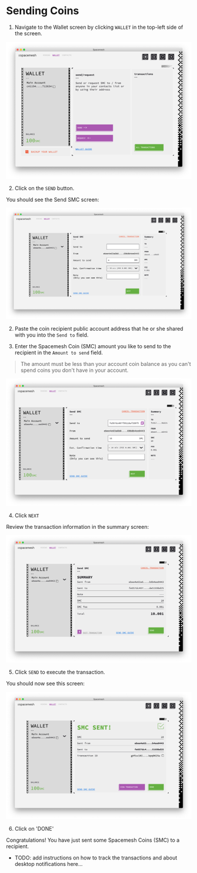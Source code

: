 # Sending Coins

1. Navigate to the Wallet screen by clicking `WALLET` in the top-left side of the screen.

![](images/v1.0/wallet_screen.png)

2. Click on the `SEND` button.

You should see the Send SMC screen:

![](images/v1.0/send_smc_tx.png)

2. Paste the coin recipient public account address that he or she shared with you into the `Send to` field.

3. Enter the Spacemesh Coin (SMC) amount you like to send to the recipient in the `Amount to send` field.

> The amount must be less than your account coin balance as you can't spend coins you don't have in your account.

![](images/v1.0/send_smc_tx_1.png)

4. Click `NEXT`

Review the transaction information in the summary screen:

![](images/v1.0/send_smc_tx_review.png)

5. Click `SEND` to execute the transaction.

You should now see this screen:

![](images/v1.0/send_smc_tx_sent.png)

6. Click on 'DONE'

Congratulations! You have just sent some Spacemesh Coins (SMC) to a recipient.

- TODO: add instructions on how to track the transactions and about desktop notifications here...
